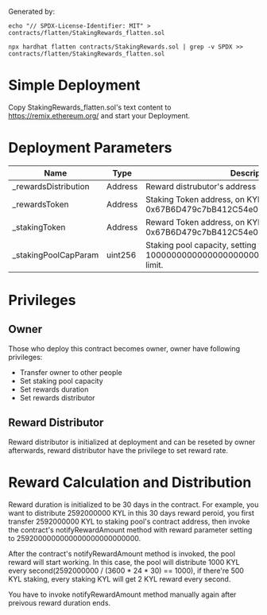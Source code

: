 Generated by:
```
echo "// SPDX-License-Identifier: MIT" > contracts/flatten/StakingRewards_flatten.sol

npx hardhat flatten contracts/StakingRewards.sol | grep -v SPDX >> contracts/flatten/StakingRewards_flatten.sol
```

# Simple Deployment
Copy StakingRewards_flatten.sol's text content to https://remix.ethereum.org/ and start your Deployment.

# Deployment Parameters
| Name                   | Type        | Description
| ---------------------- | ----------- | ----------- |
| _rewardsDistribution   | Address     | Reward distrubutor's address
| _rewardsToken          | Address     | Staking Token address, on KYL mainnet, this should be 0x67B6D479c7bB412C54e03dCA8E1Bc6740ce6b99C
| _stakingToken          | Address     | Reward Token address, on KYL mainnet, this should be 0x67B6D479c7bB412C54e03dCA8E1Bc6740ce6b99C
| _stakingPoolCapParam   | uint256     | Staking pool capacity, setting this to 1000000000000000000000000000 gives a 1 Billion limit.

# Privileges

## Owner

Those who deploy this contract becomes owner, owner have following privileges:

- Transfer owner to other people
- Set staking pool capacity
- Set rewards duration
- Set rewards distributor

## Reward Distributor

Reward distributor is initialized at deployment and can be reseted by owner afterwards, reward distributor have the privilege to set reward rate.

# Reward Calculation and Distribution

Reward duration is initialized to be 30 days in the contract. For example, 
you want to distribute 2592000000 KYL in this 30 days reward peroid, you first transfer
2592000000 KYL to staking pool's contract address, then invoke the contract's notifyRewardAmount
method with reward parameter setting to 2592000000000000000000000000.

After the  contract's notifyRewardAmount method is invoked, the pool reward will start working. In this case, the pool
will distribute 1000 KYL every second(2592000000 / (3600 * 24 * 30) == 1000), if there're 500 KYL staking, every staking KYL will get 2 KYL reward every second.

You have to invoke notifyRewardAmount method manually again after preivous reward duration ends.
